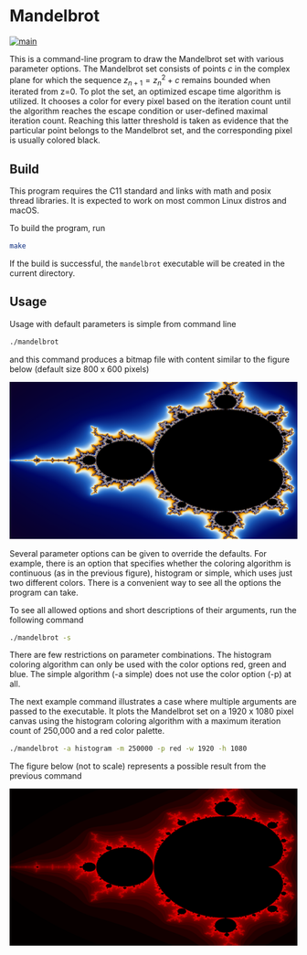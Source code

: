 # Mandelbrot #

[![main](https://github.com/elmomoilanen/Mandelbrot/actions/workflows/main.yml/badge.svg)](https://github.com/elmomoilanen/Mandelbrot/actions/workflows/main.yml)

This is a command-line program to draw the Mandelbrot set with various parameter options. The Mandelbrot set consists of points *c* in the complex plane for which the sequence $z_{n+1} = z_{n}^2 + c$ remains bounded when iterated from z=0. To plot the set, an optimized escape time algorithm is utilized. It chooses a color for every pixel based on the iteration count until the algorithm reaches the escape condition or user-defined maximal iteration count. Reaching this latter threshold is taken as evidence that the particular point belongs to the Mandelbrot set, and the corresponding pixel is usually colored black.

## Build ##

This program requires the C11 standard and links with math and posix thread libraries. It is expected to work on most common Linux distros and macOS.

To build the program, run

```bash
make
```

If the build is successful, the `mandelbrot` executable will be created in the current directory.

## Usage ##

Usage with default parameters is simple from command line

```bash
./mandelbrot
```

and this command produces a bitmap file with content similar to the figure below (default size 800 x 600 pixels)

![](docs/fractal_cont.png)

Several parameter options can be given to override the defaults. For example, there is an option that specifies whether the coloring algorithm is continuous (as in the previous figure), histogram or simple, which uses just two different colors. There is a convenient way to see all the options the program can take.

To see all allowed options and short descriptions of their arguments, run the following command

```bash
./mandelbrot -s
```

There are few restrictions on parameter combinations. The histogram coloring algorithm can only be used with the color options red, green and blue. The simple algorithm (-a simple) does not use the color option (-p) at all.

The next example command illustrates a case where multiple arguments are passed to the executable. It plots the Mandelbrot set on a 1920 x 1080 pixel canvas using the histogram coloring algorithm with a maximum iteration count of 250,000 and a red color palette.

```bash
./mandelbrot -a histogram -m 250000 -p red -w 1920 -h 1080
```

The figure below (not to scale) represents a possible result from the previous command

![](docs/fractal_hist.png)
